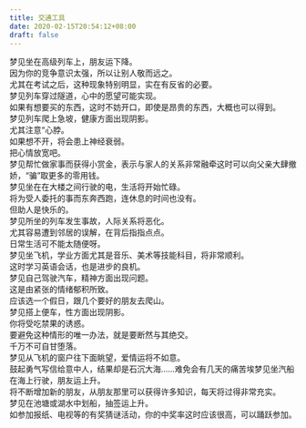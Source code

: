 ```yaml
---
title: 交通工具
date: 2020-02-15T20:54:12+08:00
draft: false
---
```


梦见坐在高级列车上，朋友运下降。<br>
因为你的竞争意识太强，所以让别人敬而远之。<br>
尤其在考试之后，这种现象特别明显，实在有反省的必要。<br>
梦见列车穿过隧道，心中的愿望可能实现。<br>
如果有想要买的东西，这时不妨开口，即使是昂贵的东西，大概也可以得到。<br>
梦见列车爬上急坡，健康方面出现阴影。<br>
尤其注意“心脖。<br>
如果想不开，将会患上神经衰弱。<br>
把心情放宽吧。<br>
梦见帮忙做家事而获得小赏金，表示与家人的关系非常融牵这时可以向父亲大肆撤娇，“骗”取更多的零用钱。<br>
梦见坐在在大楼之间行驶的电，生活将开始忙碌。<br>
将为受人委托的事而东奔西跑，连休息的时间也没有。<br>
但助人是快乐的。<br>
梦见所坐的列车发生事故，人际关系将恶化。<br>
尤其容易遭到邻居的误解，在背后指指点点。<br>
日常生活可不能太随便呀。<br>
梦见坐飞机，学业方面尤其是音乐、美术等技能科目，将非常顺利。<br>
这时学习英语会话，也是进步的良机。<br>
梦见自己驾驶汽车，精神方面出现问题。<br>
这是由紧张的情绪郁积所致。<br>
应该选一个假日，跟几个要好的朋友去爬山。<br>
梦见搭上便车，性方面出现阴影。<br>
你将受吃禁果的诱惑。<br>
要避免这种情形的唯一办法，就是要断然与其绝交。<br>
千万不可自甘堕落。<br>
梦见从飞机的窗户往下面眺望，爱情运将不如意。<br>
鼓起勇气写信给意中人，结果却是石沉大海……难免会有几天的痛苦埃梦见坐汽船在海上行驶，朋友运上升。<br>
将不断增加新的朋友，从朋友那里可以获得许多知识，每天将过得非常充实。<br>
梦见在池塘或湖水中划船，抽签运上升。<br>
如参加报纸、电视等的有奖猜谜活动，你的中奖率这时应该很高，可以踊跃参加。<br>
